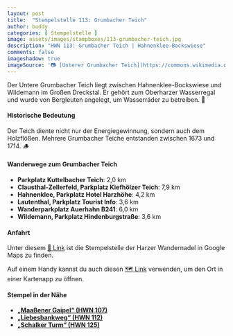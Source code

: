 ```yaml
---
layout: post
title:  "Stempelstelle 113: Grumbacher Teich"
author: buddy
categories: [ Stempelstelle ]
image: assets/images/stampboxes/113-grumbacher-teich.jpg
description: "HWN 113: Grumbacher Teich | Hahnenklee-Bockswiese"
comments: false
imageshadow: true
imageSource: '📷 [Unterer Grumbacher Teich](https://commons.wikimedia.org/wiki/File:Unterer_Grumbacher_Teich.JPG) von <a href="//commons.wikimedia.org/wiki/User:BRFBlake" title="User:BRFBlake">BRFBlake</a> unter Lizenz [CC BY-SA 3.0](https://creativecommons.org/licenses/by-sa/3.0)'
---
```


Der Untere Grumbacher Teich liegt zwischen Hahnenklee-Bockswiese und Wildemann im Großen Dreckstal. Er gehört zum Oberharzer Wasserregal und wurde von Bergleuten angelegt, um Wasserräder zu betreiben. 🌊

#### Historische Bedeutung

Der Teich diente nicht nur der Energiegewinnung, sondern auch dem Holzflößen. Mehrere Grumbacher Teiche entstanden zwischen 1673 und 1714. 🪵

#### Wanderwege zum Grumbacher Teich

- **Parkplatz Kuttelbacher Teich**: 2,0 km
- **Clausthal-Zellerfeld, Parkplatz Kiefhölzer Teich**: 7,9 km
- **Hahnenklee, Parkplatz Hotel Harzhöhe**: 4,2 km
- **Lautenthal, Parkplatz Tourist Info**: 3,6 km
- **Wanderparkplatz Auerhahn B241**: 6,0 km
- **Wildemann, Parkplatz Hindenburgstraße**: 3,6 km

#### Anfahrt

Unter diesem [📍 Link](https://www.google.com/maps/dir/?api=1&origin=&destination=51.84918%2C%2010.29940) ist die Stempelstelle der Harzer Wandernadel in Google Maps zu finden.

<div class="android-only">
  Auf einem Handy kannst du auch diesen 
  <a href="geo:51.84918,10.29940">🗺️ Link</a> 
  verwenden, um den Ort in einer Kartenapp zu öffnen.
  <p></p>
</div>

#### Stempel in der Nähe

- [**„Maaßener Gaipel“ (HWN 107)**](/stempelstelle-107-maassener-gaipel)
- [**„Liebesbankweg“ (HWN 112)**](/stempelstelle-112-liebesbank)
- [**„Schalker Turm“ (HWN 125)**](/stempelstelle-125-schalker-turm)
